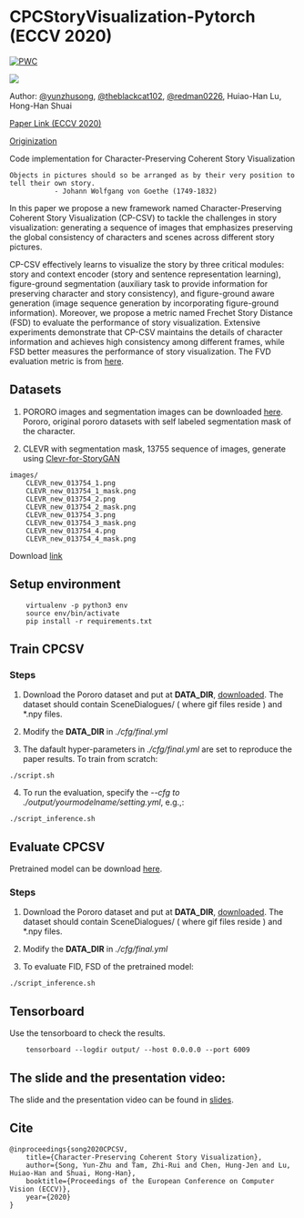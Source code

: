 # CPCStoryVisualization-Pytorch (ECCV 2020)
[![PWC](https://img.shields.io/endpoint.svg?url=https://paperswithcode.com/badge/character-preserving-coherent-story/story-visualization-on-pororo)](https://paperswithcode.com/sota/story-visualization-on-pororo?p=character-preserving-coherent-story)

![](https://raw.githubusercontent.com/basiclab/CPCStoryVisualization-Pytorch/master/images/introduction4.jpg)

Author: [@yunzhusong](http://github.com/yunzhusong), [@theblackcat102](http://github.com/theblackcat102), [@redman0226](http://github.com/redman0226), Huiao-Han Lu, Hong-Han Shuai

[Paper Link (ECCV 2020)](https://www.ecva.net/papers/eccv_2020/papers_ECCV/papers/123620018.pdf)

[Originization](https://github.com/basiclab/CPCStoryVisualization-Pytorch)

Code implementation for Character-Preserving Coherent Story Visualization


```
Objects in pictures should so be arranged as by their very position to tell their own story.
           - Johann Wolfgang von Goethe (1749-1832)
```

In this paper we propose a new framework named Character-Preserving Coherent Story Visualization (CP-CSV) to tackle the challenges in story visualization: generating a sequence of images that emphasizes preserving the global consistency of characters and scenes across different story pictures.


CP-CSV effectively learns to visualize the story by three critical modules: story and context encoder (story and sentence representation learning), figure-ground segmentation (auxiliary task to provide information for preserving character and story consistency), and figure-ground aware generation (image sequence generation by incorporating figure-ground information). Moreover, we propose a metric named Frechet Story Distance (FSD) to evaluate the performance of story visualization. Extensive experiments demonstrate that CP-CSV maintains the details of character information and achieves high consistency among different frames, while FSD better measures the performance of story visualization. The FVD evaluation metric is from [here](https://github.com/google-research/google-research/tree/master/frechet_video_distance).

## Datasets
1. PORORO images and segmentation images can be downloaded [here](https://drive.google.com/drive/folders/1Oy-Npt19hYvrGAB_u5c_XYnuBsoBu34b?usp=sharing). Pororo, original pororo datasets with self labeled segmentation mask of the character.

2. CLEVR with segmentation mask, 13755 sequence of images, generate using [Clevr-for-StoryGAN](https://github.com/theblackcat102/Clevr-for-StoryGAN)

```
images/
    CLEVR_new_013754_1.png
    CLEVR_new_013754_1_mask.png
    CLEVR_new_013754_2.png
    CLEVR_new_013754_2_mask.png
    CLEVR_new_013754_3.png
    CLEVR_new_013754_3_mask.png
    CLEVR_new_013754_4.png
    CLEVR_new_013754_4_mask.png
```

Download [link](https://drive.google.com/drive/folders/1zRT5TCpHTzY32v0YTi9n9-L4c0md0CAK?usp=sharing)

## Setup environment

```
    virtualenv -p python3 env
    source env/bin/activate
    pip install -r requirements.txt
```


## Train CPCSV

### Steps

1. Download the Pororo dataset and put at **DATA_DIR**, [downloaded](https://drive.google.com/drive/folders/1Oy-Npt19hYvrGAB_u5c_XYnuBsoBu34b?usp=sharing). The dataset should contain SceneDialogues/  ( where gif files reside ) and *.npy files.

2. Modify the **DATA_DIR** in _./cfg/final.yml_

3. The dafault hyper-parameters in _./cfg/final.yml_ are set to reproduce the paper results. To train from scratch:

```
./script.sh
```

4. To run the evaluation, specify the _--cfg to ./output/yourmodelname/setting.yml_, e.g.,:

```
./script_inference.sh
```

## Evaluate CPCSV

Pretrained model can be download [here](https://drive.google.com/drive/folders/1Oy-Npt19hYvrGAB_u5c_XYnuBsoBu34b?usp=sharing). 

### Steps

1. Download the Pororo dataset and put at **DATA_DIR**, [downloaded](https://drive.google.com/drive/folders/1Oy-Npt19hYvrGAB_u5c_XYnuBsoBu34b?usp=sharing). The dataset should contain SceneDialogues/  ( where gif files reside ) and *.npy files.

2. Modify the **DATA_DIR** in _./cfg/final.yml_

3. To evaluate FID, FSD of the pretrained model:

```
./script_inference.sh
```

## Tensorboard

Use the tensorboard to check the results.

```
    tensorboard --logdir output/ --host 0.0.0.0 --port 6009
```

## The slide and the presentation video:
The slide and the presentation video can be found in [slides](https://drive.google.com/drive/folders/14LTxd9D1eAjEK4JaZpu0Bdhhc6zKoBMv?usp=sharing).


## Cite

```
@inproceedings{song2020CPCSV, 
    title={Character-Preserving Coherent Story Visualization},  
    author={Song, Yun-Zhu and Tam, Zhi-Rui and Chen, Hung-Jen and Lu, Huiao-Han and Shuai, Hong-Han},  
    booktitle={Proceedings of the European Conference on Computer Vision (ECCV)},  
    year={2020} 
}
```
